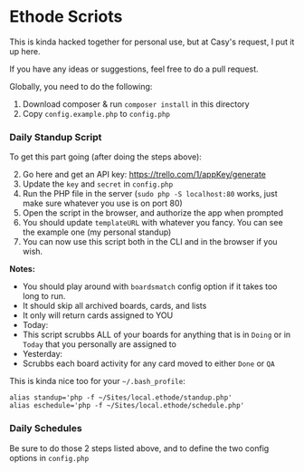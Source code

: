 # Ethode Scriots

This is kinda hacked together for personal use, but at Casy's request, I put it up here.

If you have any ideas or suggestions, feel free to do a pull request.

Globally, you need to do the following:

1. Download composer & run `composer install` in this directory
1. Copy `config.example.php` to `config.php`

### Daily Standup Script

To get this part going (after doing the steps above):

2. Go here and get an API key: https://trello.com/1/appKey/generate
3. Update the `key` and `secret` in `config.php`
4. Run the PHP file in the server (`sudo php -S localhost:80` works, just make sure whatever you use is on port 80)
5. Open the script in the browser, and authorize the app when prompted
6. You should update `templateURL` with whatever you fancy.  You can see the example one (my personal standup) 
7. You can now use this script both in the CLI and in the browser if you wish.


**Notes:**

* You should play around with `boardsmatch` config option if it takes too long to run.
* It should skip all archived boards, cards, and lists
* It only will return cards assigned to YOU
* Today:
 * This script scrubbs ALL of your boards for anything that is in `Doing` or in `Today` that you personally are assigned to
* Yesterday:
 * Scrubbs each board activity for any card moved to either `Done` or `QA`


This is kinda nice too for your `~/.bash_profile`: 

```
alias standup='php -f ~/Sites/local.ethode/standup.php'
alias eschedule='php -f ~/Sites/local.ethode/schedule.php'
```

### Daily Schedules

Be sure to do those 2 steps listed above, and to define the two config options in `config.php`

